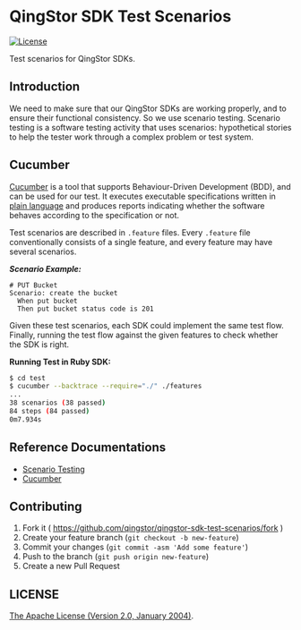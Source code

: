 # QingStor SDK Test Scenarios

[![License](http://img.shields.io/badge/license-apache%20v2-blue.svg)](https://github.com/qingstor/qingstor-sdk-test-scenarios/blob/master/LICENSE)

Test scenarios for QingStor SDKs.

## Introduction

We need to make sure that our QingStor SDKs are working properly, and to ensure their functional consistency. So we use scenario testing. Scenario testing is a software testing activity that uses scenarios: hypothetical stories to help the tester work through a complex problem or test system.

## Cucumber

[Cucumber](https://github.com/cucumber/cucumber) is a tool that supports Behaviour-Driven Development (BDD), and can be used for our test. It executes executable specifications written in [plain language](https://github.com/cucumber/cucumber/blob/master/docs/gherkin.md) and produces reports indicating whether the software behaves according to the specification or not.

Test scenarios are described in `.feature` files. Every `.feature` file conventionally consists of a single feature, and every feature may have several scenarios.

___Scenario Example:___

``` feature
# PUT Bucket
Scenario: create the bucket
  When put bucket
  Then put bucket status code is 201
```

Given these test scenarios, each SDK could implement the same test flow. Finally, running the test flow against the given features to check whether the SDK is right.

__Running Test in Ruby SDK:__

``` bash
$ cd test
$ cucumber --backtrace --require="./" ./features
...
38 scenarios (38 passed)
84 steps (84 passed)
0m7.934s
```

## Reference Documentations

- [Scenario Testing](https://en.wikipedia.org/wiki/Scenario_testing)
- [Cucumber](https://cucumber.io)

## Contributing

1. Fork it ( https://github.com/qingstor/qingstor-sdk-test-scenarios/fork )
2. Create your feature branch (`git checkout -b new-feature`)
3. Commit your changes (`git commit -asm 'Add some feature'`)
4. Push to the branch (`git push origin new-feature`)
5. Create a new Pull Request

## LICENSE

[The Apache License (Version 2.0, January 2004)](http://www.apache.org/licenses/LICENSE-2.0.html).
